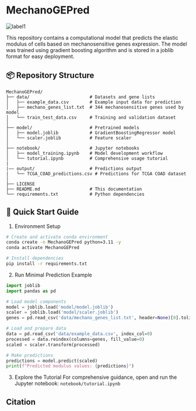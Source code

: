 # MechanoGEPred
![label1](https://img.shields.io/badge/license-MIT-green)

This repository contains a computational model that predicts the elastic modulus of cells based on mechanosensitive genes expression. The model was trained using gradient boosting algorithm and is stored in a joblib format for easy deployment.

## 📦 Repository Structure
```text
MechanoGEPred/
├── data/                       # Datasets and gene lists
│   ├── example_data.csv        # Example input data for prediction
│   ├── mechano_genes_list.txt  # 344 mechanosensitive genes used by model
│   └── train_test_data.csv     # Training and validation dataset
│
├── model/                      # Pretrained models
│   ├── model.joblib            # GradientBoostingRegressor model
│   └── scaler.joblib           # Feature scaler
│
├── notebook/                   # Jupyter notebooks
│   ├── model_training.ipynb    # Model development workflow
│   └── tutorial.ipynb          # Comprehensive usage tutorial
|
|—— output/                     # Predictions output
|   └── TCGA_COAD_predictions.csv # Predictions for TCGA COAD dataset
│
├── LICENSE
├── README.md                   # This documentation
└── requirements.txt            # Python dependencies
```

## 🚀 Quick Start Guide
1. Environment Setup
```bash
# Create and activate conda environment
conda create -n MechanoGEPred python=3.11 -y
conda activate MechanoGEPred

# Install dependencies
pip install -r requirements.txt
```

2. Run Minimal Prediction Example
```python
import joblib
import pandas as pd

# Load model components
model = joblib.load('model/model.joblib')
scaler = joblib.load('model/scaler.joblib')
genes = pd.read_csv('data/mechano_genes_list.txt', header=None)[0].tolist()

# Load and prepare data
data = pd.read_csv('data/example_data.csv', index_col=0)
processed = data.reindex(columns=genes, fill_value=0)
scaled = scaler.transform(processed)

# Make predictions
predictions = model.predict(scaled)
print(f"Predicted modulus values: {predictions}")
```

3. Explore the Tutorial
For comprehensive guidance, open and run the Jupyter notebook: `notebook/tutorial.ipynb`

## Citation
